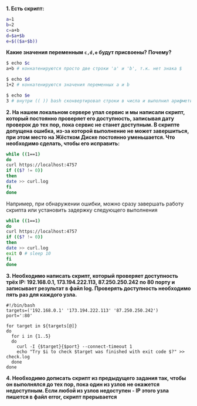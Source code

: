 **1. Есть скрипт:**
```bash
a=1
b=2
c=a+b
d=$a+$b
e=$(($a+$b))
```
**Какие значения переменным `c,d,e` будут присвоены?**
**Почему?**  
```bash
$ echo $c
a+b # конкатенируются просто две строки 'a' и 'b', т.к. нет знака $

$ echo $d
1+2 # конкатенируются значения переменных a и b

$ echo $e
3 # внутри (( )) bash сконвертировал строки в числа и выполнил арифметическую операцию
```

**2. На нашем локальном сервере упал сервис и мы написали скрипт, который постоянно проверяет его доступность, записывая дату проверок до тех пор, пока сервис не станет доступным. В скрипте допущена ошибка, из-за которой выполнение не может завершиться, при этом место на Жёстком Диске постоянно уменьшается. Что необходимо сделать, чтобы его исправить:**
```bash
while ((1==1)
do
curl https://localhost:4757
if (($? != 0))
then
date >> curl.log
fi
done
```
Например, при обнаружении ошибки, можно сразу завершать работу скрипта или установить задержку следующего выполнения 
```bash
while ((1==1)
do
curl https://localhost:4757
if (($? != 0))
then
date >> curl.log
exit 0 # sleep 10
fi
done
```

**3. Необходимо написать скрипт, который проверяет доступность трёх IP: 192.168.0.1, 173.194.222.113, 87.250.250.242 по 80 порту и записывает результат в файл log. Проверять доступность необходимо пять раз для каждого узла.**
```
#!/bin/bash
targets=('192.168.0.1' '173.194.222.113' '87.250.250.242')
port=':80'

for target in ${targets[@]}
do
  for i in {1..5}
  do
    curl -I {$target}{$port} --connect-timeout 1
    echo "Try $i to check $target was finished with exit code $?" >> check.log
  done
done
```

**4. Необходимо дописать скрипт из предыдущего задания так, чтобы он выполнялся до тех пор, пока один из узлов не окажется недоступным. Если любой из узлов недоступен - IP этого узла пишется в файл error, скрипт прерывается**
